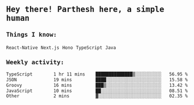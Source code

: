 <samp>
    <h2>Hey there! Parthesh here, a simple human</h2>
    <h3>Things I know: </h3>
    <code>React-Native</code> <code>Next.js</code> <code>Hono</code> <code>TypeScript</code> <code>Java</code>
    <h3>Weekly activity:</h3>
<!--START_SECTION:waka-->

```txt
TypeScript        1 hr 11 mins    ██████████████▒░░░░░░░░░░   56.95 %
JSON              19 mins         ████░░░░░░░░░░░░░░░░░░░░░   15.58 %
Groovy            16 mins         ███▒░░░░░░░░░░░░░░░░░░░░░   13.42 %
JavaScript        10 mins         ██░░░░░░░░░░░░░░░░░░░░░░░   08.51 %
Other             2 mins          ▓░░░░░░░░░░░░░░░░░░░░░░░░   02.35 %
```

<!--END_SECTION:waka-->
</samp>

